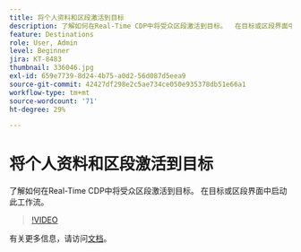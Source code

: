 ```yaml
---
title: 将个人资料和区段激活到目标
description: 了解如何在Real-Time CDP中将受众区段激活到目标。  在目标或区段界面中启动此工作流。
feature: Destinations
role: User, Admin
level: Beginner
jira: KT-8483
thumbnail: 336046.jpg
exl-id: 659e7739-8d24-4b75-a0d2-56d087d5eea9
source-git-commit: 42427df298e2c5ae734ce050e935378db51e66a1
workflow-type: tm+mt
source-wordcount: '71'
ht-degree: 29%

---
```


# 将个人资料和区段激活到目标

了解如何在Real-Time CDP中将受众区段激活到目标。  在目标或区段界面中启动此工作流。

>[!VIDEO](https://video.tv.adobe.com/v/336046/?quality=12&learn=on)

有关更多信息，请访问[文档](https://experienceleague.adobe.com/docs/experience-platform/destinations/ui/activate/activation-overview.html)。
